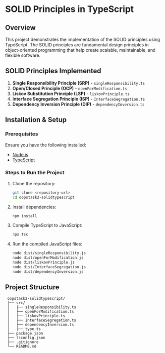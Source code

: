 # SOLID Principles in TypeScript

## Overview
This project demonstrates the implementation of the SOLID principles using TypeScript. The SOLID principles are fundamental design principles in object-oriented programming that help create scalable, maintainable, and flexible software.

## SOLID Principles Implemented
1. **Single Responsibility Principle (SRP)** - `singleResponsibility.ts`
2. **Open/Closed Principle (OCP)** - `openForModification.ts`
3. **Liskov Substitution Principle (LSP)** - `liskovPrinciple.ts`
4. **Interface Segregation Principle (ISP)** - `InterfaceSegregation.ts`
5. **Dependency Inversion Principle (DIP)** - `dependencyInversion.ts`

## Installation & Setup

### Prerequisites
Ensure you have the following installed:
- [Node.js](https://nodejs.org/)
- [TypeScript](https://www.typescriptlang.org/)

### Steps to Run the Project
1. Clone the repository:
   ```sh
   git clone <repository-url>
   cd oopstask2-solidtypescript
   ```
2. Install dependencies:
   ```sh
   npm install
   ```
3. Compile TypeScript to JavaScript:
   ```sh
   npx tsc
   ```
4. Run the compiled JavaScript files:
   ```sh
   node dist/singleResponsibility.js
   node dist/openForModification.js
   node dist/liskovPrinciple.js
   node dist/InterfaceSegregation.js
   node dist/dependencyInversion.js
   ```

## Project Structure
```
 oopstask2-solidtypescript/
 ├── src/
 │   ├── singleResponsibility.ts
 │   ├── openForModification.ts
 │   ├── liskovPrinciple.ts
 │   ├── InterfaceSegregation.ts
 │   ├── dependencyInversion.ts
 │   ├── type.ts
 ├── package.json
 ├── tsconfig.json
 ├── .gitignore
 └── README.md
```




